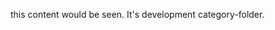 <!--
Title: Разработка
Template: categories
-->

this content would be seen. It's development category-folder.
